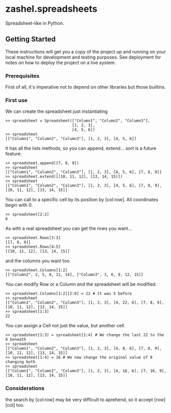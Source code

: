 # zashel.spreadsheets
Spreadsheet-like in Python.

## Getting Started

These instructions will get you a copy of the project up and running on your local machine for development and testing purposes. See deployment for notes on how to deploy the project on a live system.

### Prerequisites

First of all, it's imperative not to depend on other libraries but those builtins.

### First use

We can create the spreadsheet just instantiating

```
>> spreadsheet = Spreadsheet(["Column1", "Column2", "Column3"],
                             [1, 2, 3],
                             [4, 5, 6])
>> spreadsheet
[["Column1", "Column2", "Column3"], [1, 2, 3], [4, 5, 6]]
```

It has all the lists methods, so you can append, extend... sort is a future feature.

```
>> spreadsheet.append([7, 8, 9])
>> spreadsheet
[["Column1", "Column2", "Column3"], [1, 2, 3], [4, 5, 6], [7, 8, 9]]
>> spreadsheet.extend([[10, 11, 12], [13, 14, 15]])
>> spreadsheet
[["Column1", "Column2", "Column3"], [1, 2, 3], [4, 5, 6], [7, 8, 9], [10, 11, 12], [13, 14, 15]]
```

You can call to a specific cell by its position by [col:row]. All coordinates begin with 0.

```
>> spreadsheet[2:2]
6
```

As with a real spreadsheet you can get the rows you want...

```
>> spreadsheet.Rows[3:3]
[[7, 8, 9]]
>> spreadsheet.Rows[4:5]
[[10, 11, 12], [13, 14, 15]]
```

and the columns you want too.

```
>> spreadsheet.Columns[1:2]
[["Column2", 2, 5, 8, 11, 14], ["Column3", 3, 6, 9, 12, 15]]
```

You can modify Row or a Column and the spreadsheet will be modified.

```
>> spreadsheet.Columns[1:2][2:0] = 22 # It was 5 before
>> spreadsheet
[["Column1", "Column2", "Column3"], [1, 2, 3], [4, 22, 6], [7, 8, 9], [10, 11, 12], [13, 14, 15]]
>> spreadsheet[1:3]
22
```

You can assign a Cell not just the value, but another cell.

```
>> spreadsheet[1:3] = spreadsheet[1:4] # We change the last 22 to the 8 beneath
>> spreadsheet
[["Column1", "Column2", "Column3"], [1, 2, 3], [4, 8, 6], [7, 8, 9], [10, 11, 12], [13, 14, 15]]
>> spreadsheet[1:4] = 16 # We now change the original value of 8 changing both
>> spreadsheet
[["Column1", "Column2", "Column3"], [1, 2, 3], [4, 16, 6], [7, 16, 9], [10, 11, 12], [13, 14, 15]]
```

### Considerations

the search by [col:row] may be very difficult to aprehend, so it accept [row][col] too.